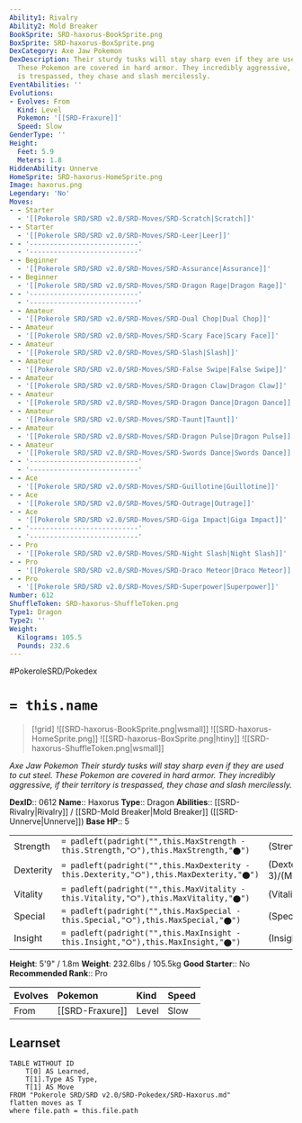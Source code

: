 ```yaml
---
Ability1: Rivalry
Ability2: Mold Breaker
BookSprite: SRD-haxorus-BookSprite.png
BoxSprite: SRD-haxorus-BoxSprite.png
DexCategory: Axe Jaw Pokemon
DexDescription: Their sturdy tusks will stay sharp even if they are used to cut steel.
  These Pokemon are covered in hard armor. They incredibly aggressive, if their territory
  is trespassed, they chase and slash mercilessly.
EventAbilities: ''
Evolutions:
- Evolves: From
  Kind: Level
  Pokemon: '[[SRD-Fraxure]]'
  Speed: Slow
GenderType: ''
Height:
  Feet: 5.9
  Meters: 1.8
HiddenAbility: Unnerve
HomeSprite: SRD-haxorus-HomeSprite.png
Image: haxorus.png
Legendary: 'No'
Moves:
- - Starter
  - '[[Pokerole SRD/SRD v2.0/SRD-Moves/SRD-Scratch|Scratch]]'
- - Starter
  - '[[Pokerole SRD/SRD v2.0/SRD-Moves/SRD-Leer|Leer]]'
- - '---------------------------'
  - '---------------------------'
- - Beginner
  - '[[Pokerole SRD/SRD v2.0/SRD-Moves/SRD-Assurance|Assurance]]'
- - Beginner
  - '[[Pokerole SRD/SRD v2.0/SRD-Moves/SRD-Dragon Rage|Dragon Rage]]'
- - '---------------------------'
  - '---------------------------'
- - Amateur
  - '[[Pokerole SRD/SRD v2.0/SRD-Moves/SRD-Dual Chop|Dual Chop]]'
- - Amateur
  - '[[Pokerole SRD/SRD v2.0/SRD-Moves/SRD-Scary Face|Scary Face]]'
- - Amateur
  - '[[Pokerole SRD/SRD v2.0/SRD-Moves/SRD-Slash|Slash]]'
- - Amateur
  - '[[Pokerole SRD/SRD v2.0/SRD-Moves/SRD-False Swipe|False Swipe]]'
- - Amateur
  - '[[Pokerole SRD/SRD v2.0/SRD-Moves/SRD-Dragon Claw|Dragon Claw]]'
- - Amateur
  - '[[Pokerole SRD/SRD v2.0/SRD-Moves/SRD-Dragon Dance|Dragon Dance]]'
- - Amateur
  - '[[Pokerole SRD/SRD v2.0/SRD-Moves/SRD-Taunt|Taunt]]'
- - Amateur
  - '[[Pokerole SRD/SRD v2.0/SRD-Moves/SRD-Dragon Pulse|Dragon Pulse]]'
- - Amateur
  - '[[Pokerole SRD/SRD v2.0/SRD-Moves/SRD-Swords Dance|Swords Dance]]'
- - '---------------------------'
  - '---------------------------'
- - Ace
  - '[[Pokerole SRD/SRD v2.0/SRD-Moves/SRD-Guillotine|Guillotine]]'
- - Ace
  - '[[Pokerole SRD/SRD v2.0/SRD-Moves/SRD-Outrage|Outrage]]'
- - Ace
  - '[[Pokerole SRD/SRD v2.0/SRD-Moves/SRD-Giga Impact|Giga Impact]]'
- - '---------------------------'
  - '---------------------------'
- - Pro
  - '[[Pokerole SRD/SRD v2.0/SRD-Moves/SRD-Night Slash|Night Slash]]'
- - Pro
  - '[[Pokerole SRD/SRD v2.0/SRD-Moves/SRD-Draco Meteor|Draco Meteor]]'
- - Pro
  - '[[Pokerole SRD/SRD v2.0/SRD-Moves/SRD-Superpower|Superpower]]'
Number: 612
ShuffleToken: SRD-haxorus-ShuffleToken.png
Type1: Dragon
Type2: ''
Weight:
  Kilograms: 105.5
  Pounds: 232.6
---
```


#PokeroleSRD/Pokedex

# `= this.name`

> [!grid]
> ![[SRD-haxorus-BookSprite.png|wsmall]]
> ![[SRD-haxorus-HomeSprite.png]]
> ![[SRD-haxorus-BoxSprite.png|htiny]]
> ![[SRD-haxorus-ShuffleToken.png|wsmall]]


*Axe Jaw Pokemon*
*Their sturdy tusks will stay sharp even if they are used to cut steel. These Pokemon are covered in hard armor. They incredibly aggressive, if their territory is trespassed, they chase and slash mercilessly.*

**DexID**:: 0612
**Name**:: Haxorus
**Type**:: Dragon
**Abilities**:: [[SRD-Rivalry|Rivalry]] / [[SRD-Mold Breaker|Mold Breaker]] ([[SRD-Unnerve|Unnerve]])
**Base HP**:: 5

|           |                                                                                        |                                          |
| --------- | -------------------------------------------------------------------------------------- | ---------------------------------------- |
| Strength  | `= padleft(padright("",this.MaxStrength - this.Strength,"⭘"),this.MaxStrength,"⬤")`    | (Strength::4)/(MaxStrength::8)   |
| Dexterity | `= padleft(padright("",this.MaxDexterity - this.Dexterity,"⭘"),this.MaxDexterity,"⬤")` | (Dexterity:: 3)/(MaxDexterity::6) |
| Vitality  | `= padleft(padright("",this.MaxVitality - this.Vitality,"⭘"),this.MaxVitality,"⬤")`    | (Vitality::2)/(MaxVitality::5)   |
| Special   | `= padleft(padright("",this.MaxSpecial - this.Special,"⭘"),this.MaxSpecial,"⬤")`       | (Special::2)/(MaxSpecial::4)     |
| Insight   | `= padleft(padright("",this.MaxInsight - this.Insight,"⭘"),this.MaxInsight,"⬤")`       | (Insight::2)/(MaxInsight::5)     |

**Height**: 5'9" / 1.8m
**Weight**: 232.6lbs / 105.5kg
**Good Starter**:: No
**Recommended Rank**:: Pro

| Evolves   | Pokemon         | Kind   | Speed   |
|:----------|:----------------|:-------|:--------|
| From      | [[SRD-Fraxure]] | Level  | Slow    |

## Learnset

```dataview
TABLE WITHOUT ID
    T[0] AS Learned,
    T[1].Type AS Type,
    T[1] AS Move
FROM "Pokerole SRD/SRD v2.0/SRD-Pokedex/SRD-Haxorus.md"
flatten moves as T
where file.path = this.file.path
```
